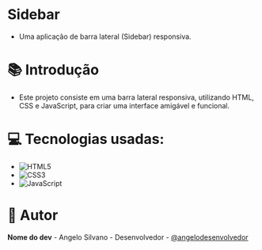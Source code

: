 # Sidebar
* Uma aplicação de barra lateral (Sidebar) responsiva.

# 📚 Introdução
* Este projeto consiste em uma barra lateral responsiva, utilizando HTML, CSS e JavaScript, para criar uma interface amigável e funcional.

# 💻 Tecnologias usadas:  
* ![HTML5](https://img.shields.io/badge/html5-%23E34F26.svg?style=for-the-badge&logo=html5&logoColor=white)
* ![CSS3](https://img.shields.io/badge/css3-%231572B6.svg?style=for-the-badge&logo=css3&logoColor=white)
* ![JavaScript](https://img.shields.io/badge/javascript-%23323330.svg?style=for-the-badge&logo=javascript&logoColor=%23F7DF1E)

# 👷 Autor
**Nome do dev** - Angelo Silvano - Desenvolvedor - [@angelodesenvolvedor](https://github.com/angelodesenvolvedor)
